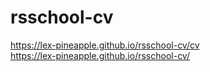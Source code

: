 # rsschool-cv

https://lex-pineapple.github.io/rsschool-cv/cv \
https://lex-pineapple.github.io/rsschool-cv/
